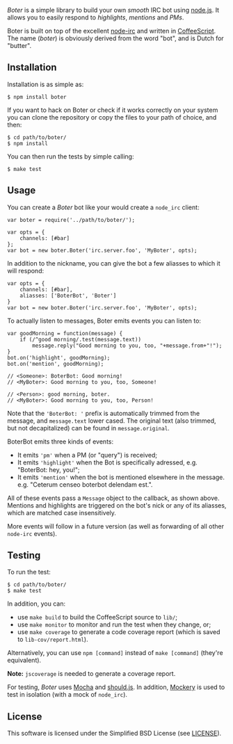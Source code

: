_Boter_ is a simple library to build your own _smooth_ IRC bot using [node.js](http://nodejs.org). It allows you to easily respond to _highlights_, _mentions_ and _PMs_.

Boter is built on top of the excellent [node-irc](https://github.com/martynsmith/node-irc) and written in [CoffeeScript](http://coffeescript.org/). The name (_boter_) is obviously derived from the word "bot", and is Dutch for "butter".


Installation
------------

Installation is as simple as:

    $ npm install boter

If you want to hack on Boter or check if it works correctly on your system you can clone the repository or copy the files to your path of choice, and then:

    $ cd path/to/boter/
    $ npm install

You can then run the tests by simple calling:

    $ make test


Usage
-----

You can create a _Boter_ bot like your would create a `node_irc` client:

    var boter = require('../path/to/boter/');

    var opts = {
        channels: [#bar]
    };
    var bot = new boter.Boter('irc.server.foo', 'MyBoter', opts);

In addition to the nickname, you can give the bot a few aliasses to which it will respond:

    var opts = {
        channels: [#bar],
        aliasses: ['BoterBot', 'Boter']
    }
    var bot = new boter.Boter('irc.server.foo', 'MyBoter', opts);

To actually listen to messages, Boter emits events you can listen to:

    var goodMorning = function(message) {
        if (/^good morning/.test(message.text))
            message.reply("Good morning to you, too, "+message.from+"!");
    }
    bot.on('highlight', goodMorning);
    bot.on('mention', goodMorning);

    // <Someone>: BoterBot: Good morning!
    // <MyBoter>: Good morning to you, too, Someone!

    // <Person>: good morning, boter.
    // <MyBoter>: Good morning to you, too, Person!

Note that the `'BoterBot: '` prefix is automatically trimmed from the message, and `message.text` lower cased. The original text (also trimmed, but not decapitalized) can be found in `message.original`.

BoterBot emits three kinds of events:

- It emits `'pm'` when a PM (or "query") is received;
- It emits `'highlight'` when the Bot is specifically adressed, e.g. "BoterBot: hey, you!";
- It emits `'mention'` when the bot is mentioned elsewhere in the message. e.g. "Ceterum censeo boterbot delendam est.".

All of these events pass a `Message` object to the callback, as shown above. Mentions and highlights are triggered on the bot's nick or any of its aliasses, which are matched case insensitively.

More events will follow in a future version (as well as forwarding of all other `node-irc` events).


Testing
-------

To run the test:

    $ cd path/to/boter/
    $ make test

In addition, you can:

 * use `make build` to build the CoffeeScript source to `lib/`;
 * use `make monitor` to monitor and run the test when they change, or;
 * use `make coverage` to generate a code coverage report (which is saved to `lib-cov/report.html`).

Alternatively, you can use `npm [command]` instead of `make [command]` (they're equivalent).

**Note:** `jscoverage` is needed to generate a coverage report.

For testing, _Boter_ uses [Mocha](http://visionmedia.github.com/mocha/) and [should.js](https://github.com/visionmedia/should.js). In addition, [Mockery](https://github.com/mfncooper/mockery) is used to test in isolation (with a mock of `node_irc`).


License
-------

This software is licensed under the Simplified BSD License (see [LICENSE](./LICENSE)).
